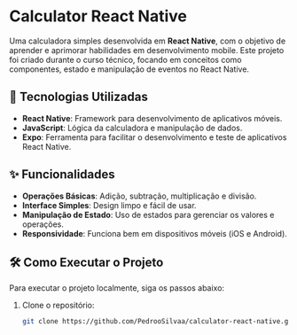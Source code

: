 # Calculator React Native

Uma calculadora simples desenvolvida em **React Native**, com o objetivo de aprender e aprimorar habilidades em desenvolvimento mobile. Este projeto foi criado durante o curso técnico, focando em conceitos como componentes, estado e manipulação de eventos no React Native.

## 🚀 Tecnologias Utilizadas

- **React Native**: Framework para desenvolvimento de aplicativos móveis.
- **JavaScript**: Lógica da calculadora e manipulação de dados.
- **Expo**: Ferramenta para facilitar o desenvolvimento e teste de aplicativos React Native.

## ✨ Funcionalidades

- **Operações Básicas**: Adição, subtração, multiplicação e divisão.
- **Interface Simples**: Design limpo e fácil de usar.
- **Manipulação de Estado**: Uso de estados para gerenciar os valores e operações.
- **Responsividade**: Funciona bem em dispositivos móveis (iOS e Android).

## 🛠️ Como Executar o Projeto

Para executar o projeto localmente, siga os passos abaixo:

1. Clone o repositório:
   ```bash
   git clone https://github.com/PedrooSilvaa/calculator-react-native.git
